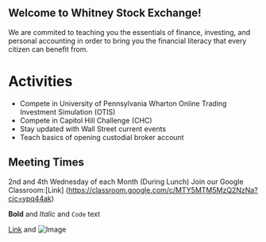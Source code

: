 ## Welcome to Whitney Stock Exchange!

We are commited to teaching you the essentials of finance, investing, and personal accounting in order to bring you the financial literacy that every citizen can benefit from.

# Activities
- Compete in University of Pennsylvania Wharton Online Trading Investment Simulation (OTIS) 
- Compete in Capitol Hill Challenge (CHC)
- Stay updated with Wall Street current events
- Teach basics of opening custodial broker account

## Meeting Times
2nd and 4th Wednesday of each Month (During Lunch) 
Join our Google Classroom:[Link] (https://classroom.google.com/c/MTY5MTM5MzQ2NzNa?cjc=ypq44ak)



**Bold** and _Italic_ and `Code` text

[Link](url) and ![Image](src)

